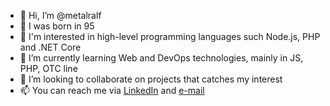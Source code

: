 - 👋 Hi, I’m @metalralf
- 🎉 I was born in 95
- 👀 I'm interested in high-level programming languages such Node.js, PHP and .NET Core
- 🌱 I’m currently learning Web and DevOps technologies, mainly in JS, PHP, OTC line
- 💞️ I’m looking to collaborate on projects that catches my interest
- 📫 You can reach me via [LinkedIn](https://www.linkedin.com/in/rudolfkapitany/) and [e-mail](mailto:kapitanyrudolf@gmail.com)

<!---
metalralf/metalralf is a ✨ special ✨ repository because its `README.md` (this file) appears on your GitHub profile.
You can click the Preview link to take a look at your changes.
--->
